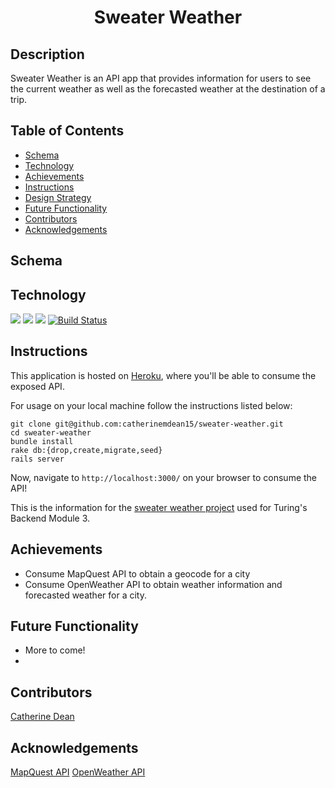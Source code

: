 # <div align="center">  Sweater Weather

## Description
 Sweater Weather is an API app that provides information for users to see the current weather as well as the forecasted weather at the destination of a trip.
 
## Table of Contents
- [Schema](#schema)
- [Technology](#technology)
- [Achievements](#achievements)
- [Instructions](#instructions)
- [Design Strategy](#design-strategy)
- [Future Functionality](#future-functionality)
- [Contributors](#contributors)
- [Acknowledgements](#acknowledgements)

## Schema


## Technology
   ![](https://img.shields.io/badge/Rails-5.2.4-informational?style=flat&logo=<LOGO_NAME>&logoColor=white&color=2bbc8a)    ![](https://img.shields.io/badge/Code-HTML-informational?style=flat&logo=<LOGO_NAME>&logoColor=white&color=2bbc8a) ![](https://img.shields.io/badge/Code-CSS-informational?style=flat&logo=<LOGO_NAME>&logoColor=white&color=2bbc8a) [![Build Status](https://travis-ci.com/ninesky00/viewing_party.svg?branch=main)](https://travis-ci.com/ninesky00/viewing_party)

## Instructions
This application is hosted on [Heroku](https://stormy-bastion-67887.herokuapp.com/), where you'll be able to consume the exposed API.

For usage on your local machine follow the instructions listed below:
```
git clone git@github.com:catherinemdean15/sweater-weather.git
cd sweater-weather
bundle install
rake db:{drop,create,migrate,seed}
rails server
```
Now, navigate to `http://localhost:3000/` on your browser to consume the API!

This is the information for the [sweater weather project](https://backend.turing.io/module3/projects/sweater_weather/) used for Turing's Backend Module 3.


## Achievements
- Consume MapQuest API to obtain a geocode for a city
- Consume OpenWeather API to obtain weather information and forecasted weather for a city.

## Future Functionality
- More to come! 
- 
## Contributors 
[Catherine Dean](https://github.com/catherinemdean15)


## Acknowledgements
[MapQuest API](https://developer.mapquest.com/documentation/geocoding-api/address/get/)
[OpenWeather API](https://openweathermap.org/api/one-call-api)
